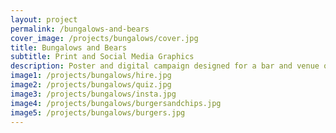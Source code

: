 ```yaml
---
layout: project
permalink: /bungalows-and-bears
cover_image: /projects/bungalows/cover.jpg
title: Bungalows and Bears
subtitle: Print and Social Media Graphics
description: Poster and digital campaign designed for a bar and venue on the iconic Division Street in Sheffield.
image1: /projects/bungalows/hire.jpg
image2: /projects/bungalows/quiz.jpg
image3: /projects/bungalows/insta.jpg
image4: /projects/bungalows/burgersandchips.jpg
image5: /projects/bungalows/burgers.jpg
---
```

